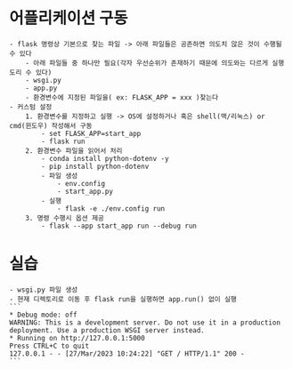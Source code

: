 # 어플리케이션 구동
    - flask 명령상 기본으로 찾는 파일 -> 아래 파일들은 공존하면 의도치 않은 것이 수행될 수 있다
        - 아래 파일들 중 하나만 필요(각자 우선순위가 존재하기 때문에 의도와는 다르게 실행도리 수 있다)
        - wsgi.py
        - app.py
        - 환경변수에 지정된 파일을( ex: FLASK_APP = xxx )찾는다
    - 커스텀 설정
        1. 환경변수를 지정하고 실행 -> OS에 설정하거나 혹은 shell(맥/리눅스) or cmd(윈도우) 작성해서 구동
            - set FLASK_APP=start_app
            - flask run
        2. 환경변수 파일을 읽어서 처리
            - conda install python-dotenv -y
            - pip install python-dotenv
            - 파일 생성
                - env.config
                - start_app.py
            - 실행
                - flask -e ./env.config run
        3. 명령 수행시 옵션 제공
            - flask --app start_app run --debug run

# 실습
    - wsgi.py 파일 생성
    - 현재 디렉토리로 이동 후 flask run을 실행하면 app.run() 없이 실행
    ```
    * Debug mode: off
    WARNING: This is a development server. Do not use it in a production deployment. Use a production WSGI server instead.
    * Running on http://127.0.0.1:5000
    Press CTRL+C to quit
    127.0.0.1 - - [27/Mar/2023 10:24:22] "GET / HTTP/1.1" 200 -
    ```